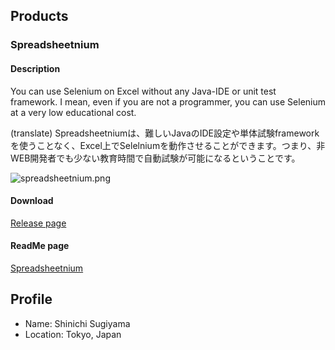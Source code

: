 ## Products

### Spreadsheetnium

#### Description
You can use Selenium on Excel without any Java-IDE or unit test framework. I mean, even if you are not a programmer, you can use Selenium at a very low educational cost.

(translate)
Spreadsheetniumは、難しいJavaのIDE設定や単体試験frameworkを使うことなく、Excel上でSelelniumを動作させることができます。つまり、非WEB開発者でも少ない教育時間で自動試験が可能になるということです。


![spreadsheetnium.png](/Spreadsheetnium/docs/img/spreadsheetnium.png "SeleniumBasic")

#### Download

[Release page](https://github.com/ssugiya/Spreadsheetnium/releases)

#### ReadMe page

[Spreadsheetnium](https://ssugiya.github.io/Spreadsheetnium/)


## Profile
- Name: Shinichi Sugiyama
- Location: Tokyo, Japan
